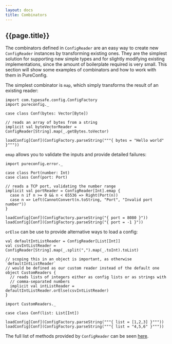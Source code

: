 ```yaml
---
layout: docs
title: Combinators
---
```


## {{page.title}}

The combinators defined in `ConfigReader` are an easy way to create new `ConfigReader` instances by transforming
existing ones. They are the simplest solution for supporting new simple types and for slightly modifying existing
implementations, since the amount of boilerplate required is very small. This section will show some examples of
combinators and how to work with them in PureConfig.

The simplest combinator is `map`, which simply transforms the result of an existing reader:

```tut:silent
import com.typesafe.config.ConfigFactory
import pureconfig._

case class Conf(bytes: Vector[Byte])

// reads an array of bytes from a string
implicit val byteVectorReader = ConfigReader[String].map(_.getBytes.toVector)
```

```tut:book
loadConfig[Conf](ConfigFactory.parseString("""{ bytes = "Hello world" }"""))
```

`emap` allows you to validate the inputs and provide detailed failures:

```tut:silent
import pureconfig.error._

case class Port(number: Int)
case class Conf(port: Port)

// reads a TCP port, validating the number range
implicit val portReader = ConfigReader[Int].emap {
  case n if n >= 0 && n < 65536 => Right(Port(n))
  case n => Left(CannotConvert(n.toString, "Port", "Invalid port number"))
}
```

```tut:book
loadConfig[Conf](ConfigFactory.parseString("{ port = 8080 }"))
loadConfig[Conf](ConfigFactory.parseString("{ port = -1 }"))
```

`orElse` can be use to provide alternative ways to load a config:

```tut:silent
val defaultIntListReader = ConfigReader[List[Int]]
val csvIntListReader = ConfigReader[String].map(_.split(",").map(_.toInt).toList)

// scoping this in an object is important, as otherwise `defaultIntListReader`
// would be defined as our custom reader instead of the default one
object CustomReaders {
  // reads lists of integers either as config lists or as strings with
  // comma-separated numbers
  implicit val intListReader = defaultIntListReader.orElse(csvIntListReader)
}

import CustomReaders._

case class Conf(list: List[Int])
```

```tut:book
loadConfig[Conf](ConfigFactory.parseString("""{ list = [1,2,3] }"""))
loadConfig[Conf](ConfigFactory.parseString("""{ list = "4,5,6" }"""))
```

The full list of methods provided by `ConfigReader` can be seen
[here](https://static.javadoc.io/com.github.pureconfig/pureconfig_2.12/0.8.0/pureconfig/ConfigReader.html).
